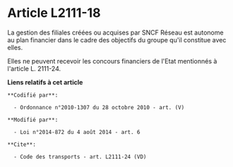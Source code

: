 # Article L2111-18

La gestion des filiales créées ou acquises par SNCF Réseau est autonome au plan financier dans le cadre des objectifs du
groupe qu'il constitue avec elles. 

Elles ne peuvent recevoir les concours financiers de l'Etat mentionnés à l'article L. 2111-24.

**Liens relatifs à cet article**

	**Codifié par**:

	  - Ordonnance n°2010-1307 du 28 octobre 2010 - art. (V)

	**Modifié par**:

	  - Loi n°2014-872 du 4 août 2014 - art. 6

	**Cite**:

	  - Code des transports - art. L2111-24 (VD)
